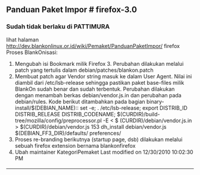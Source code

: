 ## Panduan Paket Impor # firefox-3.0
### Sudah tidak berlaku di PATTIMURA
lihat halaman ​http://dev.blankonlinux.or.id/wiki/Pemaket/PanduanPaketImpor/
firefox
Proses BlankOnisasi:
   1. Mengubah isi Bookmark milik Firefox 3. Perubahan dilakukan melalui patch
      yang tertulis dalam debian/patches/blankon.patch
   2. Membuat patch agar Vendor string masuk ke dalam User Agent. Nilai ini
      diambil dari /etc/lsb-release sehingga pastikan paket base-files milik
      BlankOn sudah benar dan sudah terbentuk. Perubahan dilakukan dengan
      menambah berkas debian/vendor.js.in dan perubahan pada debian/rules.
     Kode berikut ditambahkan pada bagian binary-install/$(DEBIAN_NAME)::
        set -e; . /etc/lsb-release; export DISTRIB_ID DISTRIB_RELEASE
DISTRIB_CODENAME; $(CURDIR)/build-tree/mozilla/config/preprocessor.pl -E < $
(CURDIR)/debian/vendor.js.in > $(CURDIR)/debian/vendor.js
153 		        dh_install debian/vendor.js $(DEBIAN_FF3_DIR)/defaults/
preferences/
   1. Proses re-branding berikutnya (startup page, dsb) dilakukan melalui
      sebuah firefox extension bernama blankonfirefox
   2. Ubah maintainer
KategoriPemaket
Last modified on 12/30/2010 10:02:30 PM
#### 
    
 
 
 
 
 
---
 
